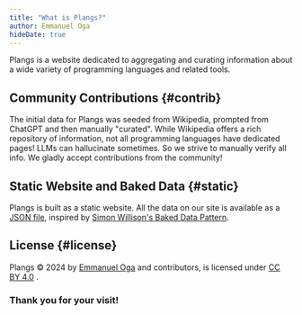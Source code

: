 ```yaml
---
title: "What is Plangs?"
author: Emmanuel Oga
hideDate: true
---
```

Plangs is a website dedicated to aggregating and curating information about a wide variety of programming languages and related tools.

## Community Contributions {#contrib}

The initial data for Plangs was seeded from Wikipedia, prompted from ChatGPT and then manually "curated". While Wikipedia offers a rich repository of information, not all programming languages have dedicated pages! LLMs can hallucinate sometimes. So we strive to manually verify all info. We gladly accept contributions from the community!

## Static Website and Baked Data {#static}

Plangs is built as a static website. All the data on our site is available as a [JSON file](/plangs.json), inspired by [Simon Willison's Baked Data Pattern](https://simonwillison.net/2021/Jul/28/baked-data/).

## License {#license}

Plangs © 2024 by [Emmanuel Oga](https://emmanueloga.com) and contributors, is licensed under [CC BY 4.0](https://creativecommons.org/licenses/by/4.0/) .

### Thank you for your visit!